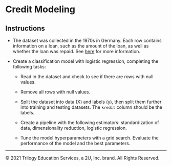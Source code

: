 # Credit Modeling

## Instructions

* The dataset was collected in the 1970s in Germany. Each row contains information on a loan, such as the amount of the loan, as well as whether the loan was repaid. See [here](https://archive.ics.uci.edu/ml/datasets/South+German+Credit+%28UPDATE%29) for more information.

* Create a classification model with logistic regression, completing the following tasks:

  * Read in the dataset and check to see if there are rows with null values.

  * Remove all rows with null values.

  * Split the dataset into data (X) and labels (y), then split them further into training and testing datasets. The `kredit` column should be the labels.

  * Create a pipeline with the following estimators: standardization of data, dimensionality reduction, logistic regression.

  * Tune the model hyperparameters with a grid search. Evaluate the performance of the model and the best parameters.

---

© 2021 Trilogy Education Services, a 2U, Inc. brand. All Rights Reserved.
